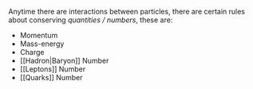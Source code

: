 Anytime there are interactions between particles, there are certain rules about conserving *quantities / numbers*, these are:
- Momentum
- Mass-energy
- Charge
- [[Hadron|Baryon]] Number
- [[Leptons]] Number
- [[Quarks]] Number
